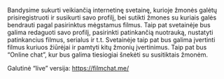 Bandysime sukurti veikiančią internetinę svetainę, kurioje žmonės galėtų prisiregistruoti ir susikurti savo profilį, bei sutikti žmones su kuriais galės bendrauti pagal pasirinktus mėgstamus filmus. Taip pat svetainėje bus galima redaguoti savo profilį, pasirinkti patinkančią nuotrauką, nustatyti patinkancius filmus, serialus ir t.t. Svetainėje taip pat bus galima įvertinti filmus kuriuos žiūrėjai ir pamtyti kitų žmonių įvertinimus. Taip pat bus “Online chat”, kur bus galima tiesiogiai šnekėti su susitiktais žmonėm.

Galutinė “live” versija:
https://filmchat.me/
